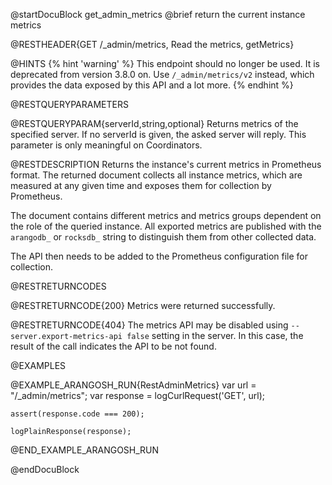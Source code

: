 
@startDocuBlock get_admin_metrics
@brief return the current instance metrics

@RESTHEADER{GET /_admin/metrics, Read the metrics, getMetrics}

@HINTS
{% hint 'warning' %}
This endpoint should no longer be used. It is deprecated from version 3.8.0 on.
Use `/_admin/metrics/v2` instead, which provides the data exposed by this API
and a lot more.
{% endhint %}

@RESTQUERYPARAMETERS

@RESTQUERYPARAM{serverId,string,optional}
Returns metrics of the specified server. If no serverId is given, the asked 
server will reply. This parameter is only meaningful on Coordinators.

@RESTDESCRIPTION
Returns the instance's current metrics in Prometheus format. The
returned document collects all instance metrics, which are measured
at any given time and exposes them for collection by Prometheus.

The document contains different metrics and metrics groups dependent
on the role of the queried instance. All exported metrics are
published with the `arangodb_` or `rocksdb_` string to distinguish
them from other collected data. 

The API then needs to be added to the Prometheus configuration file
for collection.

@RESTRETURNCODES

@RESTRETURNCODE{200}
Metrics were returned successfully.

@RESTRETURNCODE{404}
The metrics API may be disabled using `--server.export-metrics-api false`
setting in the server. In this case, the result of the call indicates the API
to be not found.

@EXAMPLES

@EXAMPLE_ARANGOSH_RUN{RestAdminMetrics}
    var url = "/_admin/metrics";
    var response = logCurlRequest('GET', url);

    assert(response.code === 200);

    logPlainResponse(response);
@END_EXAMPLE_ARANGOSH_RUN

@endDocuBlock
